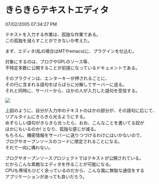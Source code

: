 きらきらテキストエディタ
====
07/02/2005 07:34:27 PM


<p>テキストを入力する作業は、孤独な作業である。<br />
この孤独を減らすことができないか考えた。</p>

<p>まず、エディタ(私の場合はMTやemacs)に、プラグインを仕込む。</p>

<p>対象にするのは、ブログやGPLのソース等、<br />
不特定多数に公開することが前提になっているドキュメントである。</p>

<p>そのプラグインは、エンターキーが押されるごとに、<br />
その行に含まれる語句をばらばらに分解してサーバーに送る。<br />
それと同時に、サーバーから、ほかの人が入力した語句を受信する。</p>

<p><img src="https://github.com/kengonakajima/blog/raw/master/articles/emacs_write.png"></p>

<p>上図のように、自分が入力中のテキストのほかの部分が、その語句に応じて、<br />
リアルタイムにきらきら光るようにする。<br />
めずらしい語句がきらきら光ったら、おお、こんなことを書いてる奴が<br />
ほかにもいるのか! となり、孤独な感じが減る。<br />
もちろん、機密情報をサーバーに送りつづけるわけにはいかないので、<br />
ブログやオープンソースのコードに限定されることになる。<br />
それで一向に構わない。</p>

<p>ブログやオープンソースプロジェクトではテキストが公開されている。<br />
だからこんな素敵なエディタを作ることが可能になる。<br />
CPUも帯域もひどく余っているのだから、こんな風に無駄な通信をする<br />
アプリケーションがあっても良いだろう。<br />
</p>

